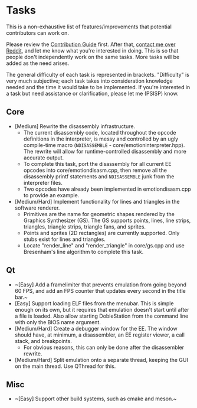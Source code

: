 # Tasks

This is a non-exhaustive list of features/improvements that potential contributors can work on.

Please review the [Contribution Guide](../master/CONTRIBUTING.md) first. After that, [contact me over Reddit](https://www.reddit.com/user/PSISP/), and let me know what you're interested in doing. This is so that people don't independently work on the same tasks. More tasks will be added as the need arises.

The general difficulty of each task is represented in brackets. "Difficulty" is very much subjective; each task takes into consideration knowledge needed and the time it would take to be implemented. If you're interested in a task but need assistance or clarification, please let me (PSISP) know.

## Core
* [Medium] Rewrite the disassembly infrastructure.
  * The current disassembly code, located throughout the opcode definitions in the interpreter, is messy and controlled by an ugly compile-time macro (```NDISASSEMBLE``` - core/emotioninterpreter.hpp). The rewrite will allow for runtime-controlled disassembly and more accurate output.
  * To complete this task, port the disassembly for all current EE opcodes into core/emotiondisasm.cpp, then remove all the disassembly printf statements and ```NDISASSEMBLE``` junk from the interpreter files.
  * Two opcodes have already been implemented in emotiondisasm.cpp to provide an example.
* [Medium/Hard] Implement functionality for lines and triangles in the software renderer.
  * Primitives are the name for geometric shapes rendered by the Graphics Synthesizer (GS). The GS supports points, lines, line strips, triangles, triangle strips, triangle fans, and sprites.
  * Points and sprites (2D rectangles) are currently supported. Only stubs exist for lines and triangles.
  * Locate "render_line" and "render_triangle" in core/gs.cpp and use Bresenham's line algorithm to complete this task.

## Qt
* ~[Easy] Add a framelimiter that prevents emulation from going beyond 60 FPS, and add an FPS counter that updates every second in the title bar.~
* [Easy] Support loading ELF files from the menubar. This is simple enough on its own, but it requires that emulation doesn't start until after a file is loaded. Also allow starting DobieStation from the command line with only the BIOS name argument.
* [Medium/Hard] Create a debugger window for the EE. The window should have, at minimum, a disassembler, an EE register viewer, a call stack, and breakpoints.
  * For obvious reasons, this can only be done after the disassembler rewrite.
* [Medium/Hard] Split emulation onto a separate thread, keeping the GUI on the main thread. Use QThread for this.

## Misc
* ~[Easy] Support other build systems, such as cmake and meson.~
